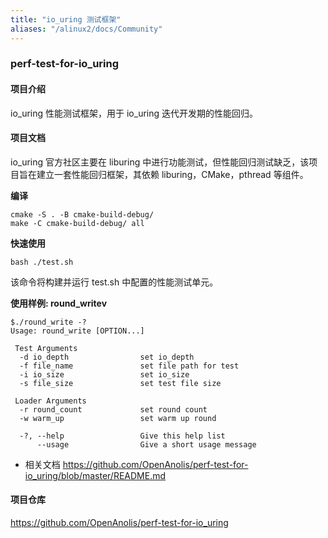 ```yaml
---
title: "io_uring 测试框架"
aliases: "/alinux2/docs/Community"
---
```


### perf-test-for-io_uring

#### 项目介绍

io_uring 性能测试框架，用于 io_uring 迭代开发期的性能回归。



#### 项目文档

io_uring 官方社区主要在 liburing 中进行功能测试，但性能回归测试缺乏，该项目旨在建立一套性能回归框架，其依赖 liburing，CMake，pthread 等组件。



**编译**

```
cmake -S . -B cmake-build-debug/
make -C cmake-build-debug/ all
```



**快速使用**

```
bash ./test.sh
```



该命令将构建并运行 test.sh 中配置的性能测试单元。

**使用样例: round_writev**

```
$./round_write -?
Usage: round_write [OPTION...]

 Test Arguments
  -d io_depth                set io_depth
  -f file_name               set file path for test
  -i io_size                 set io_size
  -s file_size               set test file size

 Loader Arguments
  -r round_count             set round count
  -w warm_up                 set warm up round

  -?, --help                 Give this help list
      --usage                Give a short usage message
```



- 相关文档
  https://github.com/OpenAnolis/perf-test-for-io_uring/blob/master/README.md



#### 项目仓库

https://github.com/OpenAnolis/perf-test-for-io_uring
